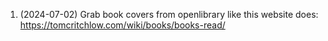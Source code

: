 1. (2024-07-02) Grab book covers from openlibrary like this website does: https://tomcritchlow.com/wiki/books/books-read/
